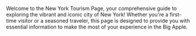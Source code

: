 Welcome to the New York Tourism Page, your comprehensive guide to exploring the vibrant and iconic city of New York! Whether you're a first-time visitor or a seasoned traveler, this page is designed to provide you with essential information to make the most of your experience in the Big Apple.
